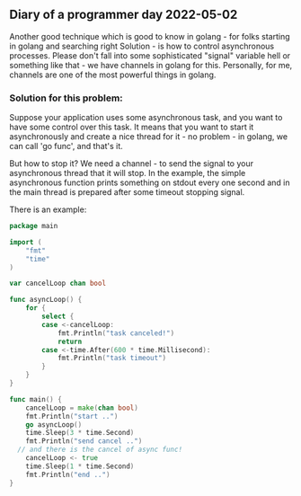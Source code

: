## Diary of a programmer day 2022-05-02

Another good technique which is good to know in golang - for folks starting in golang and searching right Solution - is how to control asynchronous processes.
Please don't fall into some sophisticated "signal" variable hell or something like that - we have channels in golang for this. Personally, for me, channels are one of the most powerful things in golang.

### Solution for this problem:
Suppose your application uses some asynchronous task, and you want to have some control over this task. It means that you want to start it asynchronously and create a nice thread for it - no problem - in golang, we can call 'go func', and that's it.

But how to stop it? We need a channel - to send the signal to your asynchronous thread that it will stop.
In the example, the simple asynchronous function prints something on stdout every one second and in the main thread is prepared after some timeout stopping signal.

There is an example:

```go
package main

import (
	"fmt"
	"time"
)

var cancelLoop chan bool

func asyncLoop() {
	for {
		select {
		case <-cancelLoop:
			fmt.Println("task canceled!")
			return
		case <-time.After(600 * time.Millisecond):
			fmt.Println("task timeout")
		}
	}
}

func main() {
	cancelLoop = make(chan bool)
	fmt.Println("start ..")
	go asyncLoop()
	time.Sleep(3 * time.Second)
	fmt.Println("send cancel ..")
  // and there is the cancel of async func!
	cancelLoop <- true
	time.Sleep(1 * time.Second)
	fmt.Println("end ..")
}
```

